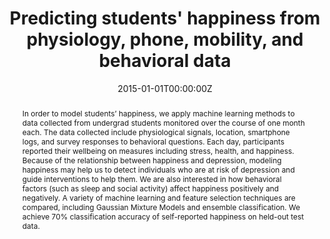 ---
title: "Predicting students' happiness from physiology, phone, mobility, and behavioral data"
authors:
- admin
- S. Taylor
- A. Azaria
- A. Ghandeharioun
- A. Sano
- R. Picard
date: "2015-01-01T00:00:00Z"
doi: ""

author_notes:
- "Equal contribution"
- "Equal contribution"
- ""
- ""
- ""
- ""

# Schedule page publish date (NOT publication's date).
publishDate: "2015-01-01T00:00:00Z"

# Publication type.
# Legend: 0 = Uncategorized; 1 = Conference paper; 2 = Journal article;
# 3 = Preprint / Working Paper; 4 = Report; 5 = Book; 6 = Book section;
# 7 = Thesis; 8 = Patent
publication_types: ["1"]

# Publication name and optional abbreviated publication name.
publication: In *International Conference on Affective Computing and Intelligent Interaction (ACII)* 
publication_short: In *International Conference on Affective Computing and Intelligent Interaction (ACII)* 

abstract: "In order to model students’ happiness, we apply machine learning methods to data collected from undergrad students monitored over the course of one month each. The data collected include physiological signals, location, smartphone logs, and survey responses to behavioral questions. Each day, participants reported their wellbeing on measures including stress, health, and happiness. Because of the relationship between happiness and depression, modeling happiness may help us to detect individuals who are at risk of depression and guide interventions to help them. We are also interested in how behavioral factors (such as sleep and social activity) affect happiness positively and negatively. A variety of machine learning and feature selection techniques are compared, including Gaussian Mixture Models and ensemble classification. We achieve 70% classification accuracy of self-reported happiness on held-out test data."

# Summary. An optional shortened abstract.
summary: "We train machine learning models to predict students' happiness from extensive data comprising physiological signals, location, smartphone logs, and behavioral questions. Analyzing which features provide the highest information gain reveals that skin conductance during sleep, social interaction, exercise, and fewer phone screen hours are all positively associated with happiness."

tags:
- Affective Computing
- Healthcare
- Physiology
- Sensors
- Machine Learning
- Kernel Methods
featured: false

links:
- name: NCBI link
  url: https://www.ncbi.nlm.nih.gov/pmc/articles/PMC5431070/
url_pdf: https://dam-prod.media.mit.edu/x/files/pdfs/15.Jaques-Taylor-et-al-PredictingHappiness.pdf
url_code: ''
url_dataset: ''
url_poster: ''
url_project: ''
url_slides: ''
url_source: ''
url_video: ''

# Featured image
# To use, add an image named `featured.jpg/png` to your page's folder. 
image:
  caption: ''
  focal_point: Center
  preview_only: false

# Associated Projects (optional).
#   Associate this publication with one or more of your projects.
#   Simply enter your project's folder or file name without extension.
#   E.g. `internal-project` references `content/project/internal-project/index.md`.
#   Otherwise, set `projects: []`.
projects: []

# Slides (optional).
#   Associate this publication with Markdown slides.
#   Simply enter your slide deck's filename without extension.
#   E.g. `slides: "example"` references `content/slides/example/index.md`.
#   Otherwise, set `slides: ""`.
slides: ""
---